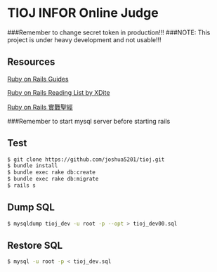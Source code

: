 TIOJ INFOR Online Judge
==

###Remember to change secret token in production!!!
###NOTE: This project is under heavy development and not usable!!!

## Resources

[Ruby on Rails Guides](http://guides.rubyonrails.org/)

[Ruby on Rails Reading List by XDite](http://blog.xdite.net/posts/2013/01/30/2013-reading-list)

[Ruby on Rails 實戰聖經](http://ihower.tw/rails3/index.html)

###Remember to start mysql server before starting rails

## Test
```bash
$ git clone https://github.com/joshua5201/tioj.git
$ bundle install
$ bundle exec rake db:create
$ bundle exec rake db:migrate
$ rails s
```
## Dump SQL
```bash
$ mysqldump tioj_dev -u root -p --opt > tioj_dev00.sql
```

## Restore SQL
```bash
$ mysql -u root -p < tioj_dev.sql
```

